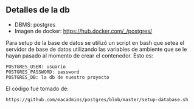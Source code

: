 ## Detalles de la db

* DBMS: postgres
* Imagen de docker: https://hub.docker.com/_/postgres/

Para setup de la base de datos se utilizó un script en bash que setea el servidor de base de datos utilizando las variables de ambiente que se le hayan pasado al momento de crear el contenedor. Esto es:

    POSTGRES_USER: usuario  
    POSTGRES_PASSWORD: password   
    POSTGRES_DB: la db de nuestro proyecto 

El código fue tomado de:

    https://github.com/macadmins/postgres/blob/master/setup-database.sh